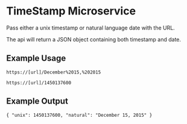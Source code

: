 TimeStamp Microservice
==========================

Pass either a unix timestamp or natural language date with the URL.

The api will return a JSON object containing both timestamp and date.


Example Usage
------------

`https://[url]/December%2015,%202015`

`https://[url]/1450137600`

Example Output
------------

`{ "unix": 1450137600, "natural": "December 15, 2015" }`
